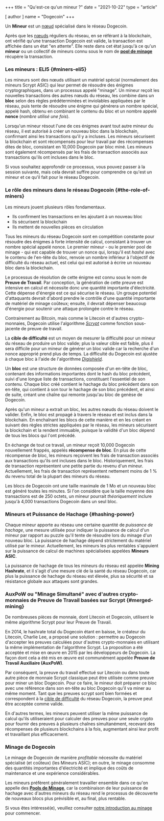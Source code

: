 +++
title = "Qu'est-ce qu'un mineur ?"
date = "2021-10-22"
type = "article"

[ author ]
  name = "Dogecoin"
+++

Un **Mineur** est un [nœud](/fr/dogepedia/articles/what-is-a-node/) spécialisé dans le réseau Dogecoin.

Après que les [nœuds](/fr/dogepedia/articles/what-is-a-node#full-nodes) réguliers du réseau, en se référant à la blockchain, ont vérifié qu'une transaction Dogecoin est valide, la transaction est affichée dans un état "en attente". Elle reste dans cet état jusqu'à ce qu'un **mineur** ou un collectif de mineurs connu sous le nom de [**pool de minage**](/fr/dogepedia/articles/what-is-a-mining-pool) récupère la transaction.

### Les mineurs : ELI5 {#miners-eli5}

Les mineurs sont des nœuds utilisant un matériel spécial (normalement des mineurs Scrypt ASIC) qui leur permet de résoudre des énigmes cryptographiques, dans un processus appelé "minage". Un mineur reçoit les nouvelles transactions des autres nœuds du réseau, les combine dans un **bloc** selon des règles prédéterminées et inviolables appliquées par le réseau, puis tente de résoudre une énigme qui générera un nombre spécial, appelé hash, obtenu en combinant le contenu du bloc et un nombre appelé **nonce** (*nombre utilisé une fois*). 

Lorsqu'un mineur résout l'une de ces énigmes avant tout autre mineur du réseau, il est autorisé à créer un nouveau bloc dans la blockchain, confirmant ainsi les transactions qu'il y a incluses. Les mineurs sécurisent la blockchain et sont récompensés pour leur travail par des récompenses dites de bloc, consistant en 10,000 Dogecoin par bloc miné. Les mineurs sont également récompensés par les frais de transaction associés aux transactions qu'ils ont incluses dans le bloc.

Si vous souhaitez approfondir ce processus, vous pouvez passer à la session suivante, mais cela devrait suffire pour comprendre ce qu'est un mineur et ce qu'il fait pour le réseau Dogecoin.

### Le rôle des mineurs dans le réseau Dogecoin {#the-role-of-miners}

Les mineurs jouent plusieurs rôles fondamentaux.

- Ils confirment les transactions en les ajoutant à un nouveau bloc
- Ils sécurisent la blockchain
- Ils mettent de nouvelles pièces en circulation

Tous les mineurs du réseau Dogecoin sont en compétition constante pour résoudre des énigmes à forte intensité de calcul, consistant à trouver un nombre spécial appelé nonce. Le premier mineur - ou le premier pool de minage - qui est capable de trouver un nonce qui, lorsqu'il est *hashé* avec le contenu de l'en-tête du bloc, renvoie un nombre inférieur à l'objectif de difficulté du réseau actuel, est celui qui est autorisé à écrire un nouveau bloc dans la blockchain. 

Le processus de résolution de cette énigme est connu sous le nom de **Preuve de Travail**. Par conception, la génération de cette preuve est intensive en calcul et nécessite donc une quantité importante d'électricité. Cette dépense d'énergie est ce qui sécurise le réseau. Un groupe potentiel d'attaquants devrait d'abord prendre le contrôle d'une quantité importante de matériel de minage coûteux; ensuite, il devrait dépenser beaucoup d'énergie pour soutenir une attaque prolongée contre le réseau.

Contrairement au Bitcoin, mais comme le Litecoin et d'autres crypto-monnaies, Dogecoin utilise l'algorithme [*Scrypt*](https://en.wikipedia.org/wiki/Scrypt) comme fonction sous-jacente de preuve de travail.

La **cible de difficulté** est un moyen de mesurer la difficulté pour un mineur du réseau de produire un bloc valide; plus la valeur cible est faible, plus il sera difficile pour un mineur de générer un bloc valide car la recherche d'un nonce approprié prend plus de temps. La difficulté du Dogecoin est ajustée à chaque bloc à l'aide de l'algorithme [*Digishield*](https://dgbwiki.com/index.php?title=DigiShield).

Un **bloc** est une structure de données composée d'un en-tête de bloc, contenant des informations importantes dont le hash du bloc précédent, suivi d'une longue liste de transactions, constituant l'essentiel de son contenu. Chaque bloc créé contient le hachage du bloc précédent dans son en-tête, qui contient à son tour le hachage de son bloc précédent, et ainsi de suite, créant une chaîne qui remonte jusqu'au bloc de genèse de Dogecoin. 

Après qu'un mineur a extrait un bloc, les autres nœuds du réseau doivent le valider. Enfin, le bloc est propagé à travers le réseau et est inclus dans la blockchain. En enchaînant les blocs de cette manière et en les créant en suivant des règles strictes appliquées par le réseau, les mineurs sécurisent la blockchain et la rendent immuable, puisque la validité d'un bloc dépend de tous les blocs qui l'ont précédé.

En échange de tout ce travail, un mineur reçoit 10,000 Dogecoin nouvellement frappés, appelés **récompense de bloc**. En plus de cette récompense de bloc, les mineurs reçoivent les frais de transaction associés aux transactions qu'ils ont incluses dans le bloc. Historiquement, les frais de transaction représentent une petite partie du revenu d'un mineur. Actuellement, les frais de transaction représentent nettement moins de 1 % du revenu total de la plupart des mineurs du réseau.

Les blocs de Dogecoin ont une taille maximale de 1 Mo et un nouveau bloc est généré toutes les minutes. Si l'on considère que la taille moyenne des transactions est de 250 octets, un mineur pourrait *théoriquement* inclure jusqu'à 4,000 transactions Dogecoin dans un seul bloc.

### Mineurs et Puissance de Hachage {#hashing-power}

Chaque mineur apporte au réseau une certaine quantité de *puissance de hachage*, une mesure utilisée pour indiquer la puissance de calcul d'un mineur par rapport au puzzle qu'il tente de résoudre lors du minage d'un nouveau bloc. La puissance de hachage dépend strictement du matériel utilisé par le mineur. Actuellement, les mineurs les plus rentables s'appuient sur la puissance de calcul de machines spécialisées appelées **Mineurs ASIC**.

La puissance de hachage de tous les mineurs du réseau est appelée **Mining Hashrate**, et il s'agit d'une mesure clé de la santé du réseau Dogecoin, car plus la puissance de hachage du réseau est élevée, plus sa sécurité et sa résistance globale aux attaques sont grandes.

### AuxPoW ou "Minage Simultané" avec d'autres crypto-monnaies de Preuve de Travail basées sur Scrypt {#merged-mining}

De nombreuses pièces de monnaie, dont Litecoin et Dogecoin, utilisent le même algorithme Scrypt pour leur Preuve de Travail. 

En 2014, le hashrate total du Dogecoin étant en baisse, le créateur du Litecoin, Charlie Lee, a proposé une solution : permettre au Dogecoin d'accepter les preuves calculées pour d'autres crypto-monnaies en utilisant la même implémentation de l'algorithme Scrypt. La proposition a été acceptée et mise en œuvre en 2015 par les développeurs de Dogecoin. La façon dont cela a été mis en œuvre est communément appelée **Preuve de Travail Auxiliaire (AuxPoW)**.

Par conséquent, la preuve du travail effectué sur Litecoin ou dans toute autre pièce de monnaie Scrypt classique peut être utilisée comme preuve pour miner un bloc Dogecoin. Pour ce faire, le mineur doit préparer ce bloc avec une référence dans son en-tête au bloc Dogecoin qu'il va miner au même moment. Tant que les preuves scrypt sont bien formées et correspondent à la [cible de difficulté](/fr/dogepedia/articles/what-is-a-miner/#the-role-of-miners) du réseau Dogecoin, la preuve peut être acceptée comme valide.

En d'autres termes, les mineurs peuvent utiliser la même puissance de calcul qu'ils utiliseraient pour calculer des preuves pour une seule crypto pour fournir des preuves à plusieurs chaînes simultanément, recevant des récompenses de plusieurs blockchains à la fois, augmentant ainsi leur profit et travaillant plus efficacement.

### Minage de Dogecoin 

Le minage de Dogecoin de manière *profitable* nécessite du matériel spécialisé (et coûteux) (les Mineurs ASIC); en outre, le minage consomme des quantités importantes d'électricité et implique des coûts de maintenance et une expérience considérables.

Les mineurs préfèrent généralement travailler ensemble dans ce qu'on appelle des [**Pools de Minage**](/fr/dogepedia/articles/what-is-a-mining-pool), car la combinaison de leur puissance de hachage avec d'autres mineurs du réseau rend le processus de découverte de nouveaux blocs plus prévisible et, au final, plus rentable. 

Si vous êtes intéressé(e), veuillez consulter [notre introduction au minage](/fr/dogepedia/how-tos/mining-dogecoin/) pour commencer.
